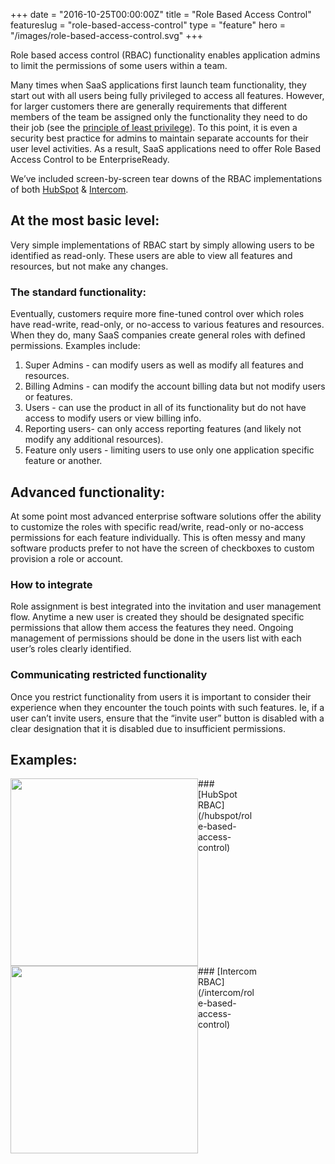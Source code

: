 +++
date = "2016-10-25T00:00:00Z"
title = "Role Based Access Control"
featureslug = "role-based-access-control"
type = "feature"
hero = "/images/role-based-access-control.svg"
+++

Role based access control (RBAC) functionality enables application admins to limit the permissions of some users within a team.

Many times when SaaS applications first launch team functionality, they start out with all users being fully privileged to access all features. However, for larger customers there are generally requirements that different members of the team be assigned only the functionality they need to do their job (see the [principle of least privilege](https://en.wikipedia.org/wiki/Principle_of_least_privilege)). To this point, it is even a security best practice for admins to maintain separate accounts for their user level activities. As a result, SaaS applications need to offer Role Based Access Control to be EnterpriseReady.

We’ve included screen-by-screen tear downs of the RBAC implementations of both [HubSpot](/spotlight/hubspot) & [Intercom](/spotlight/intercom).

## At the most basic level:
Very simple implementations of RBAC start by simply allowing users to be identified as read-only. These users are able to view all features and resources, but not make any changes.

### The standard functionality:
Eventually, customers require more fine-tuned control over which roles have read-write, read-only, or no-access to various features and resources. When they do, many SaaS companies create general roles with defined permissions. Examples include:

1. Super Admins - can modify users as well as modify all features and resources.
1. Billing Admins - can modify the account billing data but not modify users or features.
1. Users - can use the product in all of its functionality but do not have access to modify users or view billing info.
1. Reporting users- can only access reporting features (and likely not modify any additional resources).
1. Feature only users - limiting users to use only one application specific feature or another.

## Advanced functionality:
At some point most advanced enterprise software solutions offer the ability to customize the roles with specific read/write, read-only or no-access permissions for each feature individually. This is often messy and many software products prefer to not have the screen of checkboxes to custom provision a role or account.

### How to integrate
Role assignment is best integrated into the invitation and user management flow. Anytime a new user is created they should be designated specific permissions that allow them access the features they need. Ongoing management of permissions should be done in the users list with each user’s roles clearly identified.

### Communicating restricted functionality
Once you restrict functionality from users it is important to consider their experience when they encounter the touch points with such features. Ie, if a user can’t invite users, ensure that the “invite user” button is disabled with a clear designation that it is disabled due to insufficient permissions.

## Examples:
<DIV style="float:left">
<a href="/hubspot/role-based-access-control"><img src="/hubspot/images/example.png" width="300px" align="left" style="margin:0;"/></a>
<DIV class="clearfix"></DIV>
### [HubSpot RBAC](/hubspot/role-based-access-control)
</DIV>

<DIV style="float:left">
<a href="/intercom/role-based-access-control"><img src="/intercom/images/example.png" width="300px" align="left" style="margin:0;"/></a>
<DIV class="clearfix"></DIV>
### [Intercom RBAC](/intercom/role-based-access-control)
</DIV>
